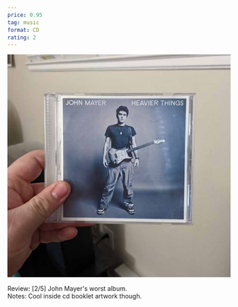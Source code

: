 ```yaml
---
price: 0.95
tag: music
format: CD
rating: 2
---
```

![Heavier Things](/assets/img/ibuycrap/heavierthings.jpg) 

Review: [2/5] John Mayer's worst album.     
Notes: Cool inside cd booklet artwork though.